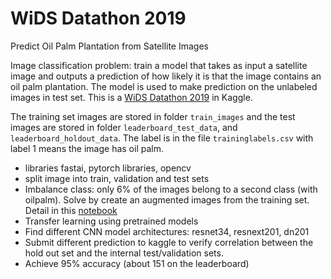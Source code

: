 # WiDS Datathon 2019
Predict Oil Palm Plantation from Satellite Images

Image classification problem: train a model that takes as input a satellite image and outputs a prediction of how likely it is that the image contains an oil palm plantation. The model is used to make prediction on the unlabeled images in test set. This is a [WiDS Datathon 2019](https://www.kaggle.com/c/widsdatathon2019) in Kaggle. 

The training set images are stored in folder `train_images` and the test images are stored in folder `leaderboard_test_data`, and `leaderboard_holdout_data`. The label is in the file `traininglabels.csv` with label 1 means the image has oil palm.
 
*	libraries fastai, pytorch libraries, opencv
* split image into train, validation and test sets
* Imbalance class: only 6% of the images belong to a second class (with oilpalm). Solve by create an augmented images from the training set. Detail in this [notebook](https://github.com/worasom/WiDS_Datathon_2019/blob/master/generate_augmented_images.ipynb)
*	Transfer learning using pretrained models  
* Find different CNN model architectures: resnet34, resnext201, dn201
* Submit different prediction to kaggle to verify correlation between the hold out set and the internal test/validation sets.
*	Achieve 95% accuracy (about 151 on the leaderboard) 
